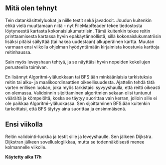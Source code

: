 ## Mitä olen tehnyt
Tein datankäsittelyluokat ja niille testit sekä javadocit. Joudun kuitenkin ehkä vielä 
muuttamaan niitä - nyt FileMapReader tekee tiedostosta löytyneestä kartasta
kokonaislukumatriisin. Tämä kuitenkin tekee reitin printtaamisesta kartassa hyvin 
epäkäytännöllistä, sillä kokonaislukumatriisin lisäksi pitäisi säilyttää (tai hakea uudestaan) alkuperäinen kartta. Muutan varmaan ensi viikolla ohjelman hyödyntämään 
kirjaimista koostuvia karttoja reitinhaussa.

Sain myös leveyshaun tehtyä, ja se näyttäisi hyvin nopeiden kokeilujen perusteella toimivan.

En lisännyt Algoritmi-yläluokkaan tai BFS:ään minkäänlaisia tarkistuksia reitin tai alku- ja maalikoordinaattien oikeellisuudesta. Ajattelin tehdä tätä varten erillisen luokan, joka myös tarkistaisi syvyyshaulla, että reitti oikeasti on olemassa. 
Validoinnin 
sijoittaminen algoritmien sekaan olisi tuntunut väärältä ja kömpelöltä, koska se täytyy suorittaa vain kerran, jolloin sille ei ole paikkaa Algoritmi-yläluokassa. Sen sijoittaminen BFS:ään kuitenkin tarkoittaisi, että BFS täytyy aina suorittaa ja ensimmäisenä. 

## Ensi viikolla
Reitin validointi-luokka ja testit sille ja leveyshaulle. Sen jälkeen Dijkstra. Dijkstran jälkeen sovelluslogiikkaa, mutta se todennäköisesti menee kolmannelle viikolle.

<b>Käytetty aika 17h</b>
